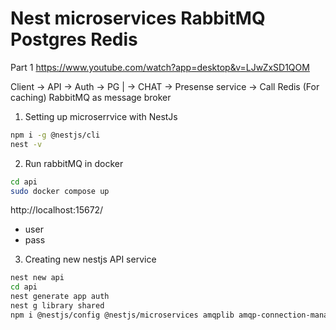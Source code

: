 # Nest microservices RabbitMQ Postgres Redis

Part 1
https://www.youtube.com/watch?app=desktop&v=LJwZxSD1QOM 


Client -> API -> Auth -> PG 
            | -> CHAT -> Presense service -> Call
             Redis (For caching)
RabbitMQ as message broker 

1. Setting up microserrvice with NestJs
```bash
npm i -g @nestjs/cli 
nest -v
```

2. Run rabbitMQ in docker
```bash
cd api
sudo docker compose up
``` 
http://localhost:15672/
- user
- pass

3. Creating new nestjs API service
```bash
nest new api
cd api
nest generate app auth 
nest g library shared
npm i @nestjs/config @nestjs/microservices amqplib amqp-connection-manager
``` 

